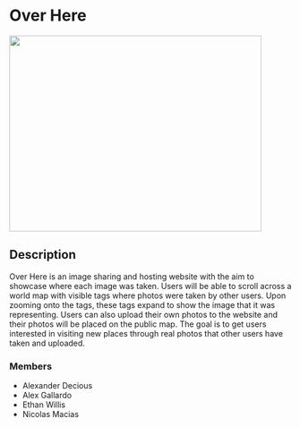 # Over Here
<img src="https://i.imgur.com/tLoAJlz.png"  width="450" height="350">

## Description
Over Here is an image sharing and hosting website with the aim to showcase where each image was taken. Users will be able to scroll across a world map with visible tags where photos were taken by other users. Upon zooming onto the tags, these tags expand to show the image that it was representing. Users can also upload their own photos to the website and their photos will be placed on the public map. The goal is to get users interested in visiting new places through real photos that other users have taken and uploaded. 

### Members
* Alexander Decious
* Alex Gallardo
* Ethan Willis
* Nicolas Macias
